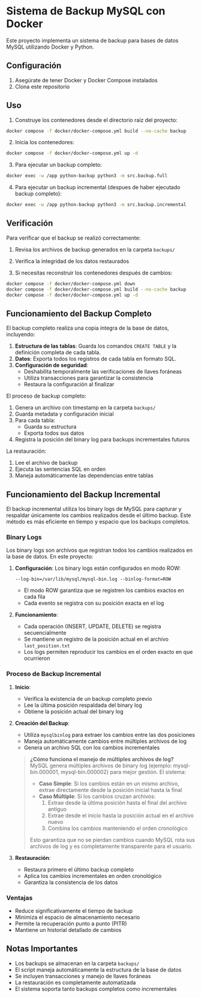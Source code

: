 # Sistema de Backup MySQL con Docker

Este proyecto implementa un sistema de backup para bases de datos MySQL utilizando Docker y Python.

## Configuración

1. Asegúrate de tener Docker y Docker Compose instalados
2. Clona este repositorio

## Uso

1. Construye los contenedores desde el directorio raíz del proyecto:
```bash
docker compose -f docker/docker-compose.yml build --no-cache backup
```

2. Inicia los contenedores:
```bash
docker compose -f docker/docker-compose.yml up -d
```

3. Para ejecutar un backup completo:
```bash
docker exec -w /app python-backup python3 -m src.backup.full
```

4. Para ejecutar un backup incremental (despues de haber ejecutado backup completo):
```bash
docker exec -w /app python-backup python3 -m src.backup.incremental
```

## Verificación

Para verificar que el backup se realizó correctamente:

1. Revisa los archivos de backup generados en la carpeta `backups/`
2. Verifica la integridad de los datos restaurados

5. Si necesitas reconstruir los contenedores después de cambios:
```bash
docker compose -f docker/docker-compose.yml down
docker compose -f docker/docker-compose.yml build --no-cache backup
docker compose -f docker/docker-compose.yml up -d
```

## Funcionamiento del Backup Completo

El backup completo realiza una copia íntegra de la base de datos, incluyendo:

1. **Estructura de las tablas**: Guarda los comandos `CREATE TABLE` y la definición completa de cada tabla.
2. **Datos**: Exporta todos los registros de cada tabla en formato SQL.
3. **Configuración de seguridad**: 
   - Deshabilita temporalmente las verificaciones de llaves foráneas
   - Utiliza transacciones para garantizar la consistencia
   - Restaura la configuración al finalizar

El proceso de backup completo:
1. Genera un archivo con timestamp en la carpeta `backups/`
2. Guarda metadata y configuración inicial
3. Para cada tabla:
   - Guarda su estructura
   - Exporta todos sus datos
4. Registra la posición del binary log para backups incrementales futuros

La restauración:
1. Lee el archivo de backup
2. Ejecuta las sentencias SQL en orden
3. Maneja automáticamente las dependencias entre tablas

## Funcionamiento del Backup Incremental

El backup incremental utiliza los binary logs de MySQL para capturar y respaldar únicamente los cambios realizados desde el último backup. Este método es más eficiente en tiempo y espacio que los backups completos.

### Binary Logs

Los binary logs son archivos que registran todos los cambios realizados en la base de datos. En este proyecto:

1. **Configuración**: Los binary logs están configurados en modo ROW:
   ```
   --log-bin=/var/lib/mysql/mysql-bin.log --binlog-format=ROW
   ```
   - El modo ROW garantiza que se registren los cambios exactos en cada fila
   - Cada evento se registra con su posición exacta en el log

2. **Funcionamiento**:
   - Cada operación (INSERT, UPDATE, DELETE) se registra secuencialmente
   - Se mantiene un registro de la posición actual en el archivo `last_position.txt`
   - Los logs permiten reproducir los cambios en el orden exacto en que ocurrieron

### Proceso de Backup Incremental

1. **Inicio**:
   - Verifica la existencia de un backup completo previo
   - Lee la última posición respaldada del binary log
   - Obtiene la posición actual del binary log

2. **Creación del Backup**:
   - Utiliza `mysqlbinlog` para extraer los cambios entre las dos posiciones
   - Maneja automáticamente cambios entre múltiples archivos de log
   - Genera un archivo SQL con los cambios incrementales

   > **¿Cómo funciona el manejo de múltiples archivos de log?**  
   > MySQL genera múltiples archivos de binary log (ejemplo: mysql-bin.000001, mysql-bin.000002) para mejor gestión. El sistema:
   > - **Caso Simple**: Si los cambios están en un mismo archivo, extrae directamente desde la posición inicial hasta la final
   > - **Caso Múltiple**: Si los cambios cruzan archivos:
   >   1. Extrae desde la última posición hasta el final del archivo antiguo
   >   2. Extrae desde el inicio hasta la posición actual en el archivo nuevo
   >   3. Combina los cambios manteniendo el orden cronológico
   > 
   > Esto garantiza que no se pierdan cambios cuando MySQL rota sus archivos de log y es completamente transparente para el usuario.

3. **Restauración**:
   - Restaura primero el último backup completo
   - Aplica los cambios incrementales en orden cronológico
   - Garantiza la consistencia de los datos

### Ventajas

- Reduce significativamente el tiempo de backup
- Minimiza el espacio de almacenamiento necesario
- Permite la recuperación punto a punto (PITR)
- Mantiene un historial detallado de cambios

## Notas Importantes

- Los backups se almacenan en la carpeta `backups/`
- El script maneja automáticamente la estructura de la base de datos
- Se incluyen transacciones y manejo de llaves foráneas
- La restauración es completamente automatizada
- El sistema soporta tanto backups completos como incrementales 